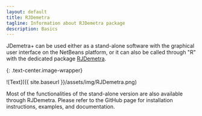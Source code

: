 ```yaml
---
layout: default
title: RJDemetra
tagline: Information about RJDemetra package
description: Basics
---
```



JDemetra+ can be used either as a stand-alone software with the graphical user interface on the NetBeans platform, or it can also be called through "R" with the dedicated
package <a href="https://github.com/jdemetra/rjdemetra/" target="_blank">RJDemetra</a>.

{: .text-center.image-wrapper}

![Text]({{ site.baseurl }}/assets/img/RJDemetra.png)

Most of the functionalities of the stand-alone version are also available through RJDemetra. Please refer to the GitHub page for installation instructions, examples, and documentation.
